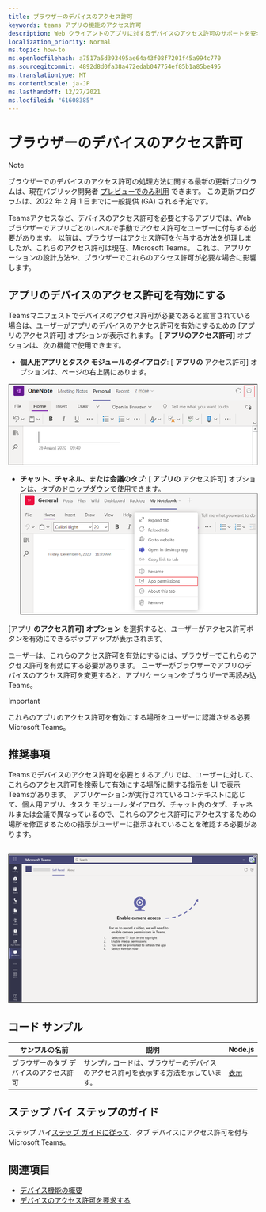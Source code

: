 ```yaml
---
title: ブラウザーのデバイスのアクセス許可
keywords: teams アプリの機能のアクセス許可
description: Web クライアントのアプリに対するデバイスのアクセス許可のサポートを安全に取り戻す
localization_priority: Normal
ms.topic: how-to
ms.openlocfilehash: a7517a5d393495ae64a43f08f7201f45a994c770
ms.sourcegitcommit: 4892d8d0fa38a472edab047754ef85b1a85be495
ms.translationtype: MT
ms.contentlocale: ja-JP
ms.lasthandoff: 12/27/2021
ms.locfileid: "61608385"
---
```

# <a name="device-permissions-for-the-browser"></a>ブラウザーのデバイスのアクセス許可

> [!NOTE]
> ブラウザーでのデバイスのアクセス許可の処理方法に関する最新の更新プログラムは、現在パブリック開発者 [プレビューでのみ利用](../../resources/dev-preview/developer-preview-intro.md) できます。 この更新プログラムは、2022 年 2 月 1 日までに一般提供 (GA) される予定です。


Teamsアクセスなど、デバイスのアクセス許可を必要とするアプリでは、Web ブラウザーでアプリごとのレベルで手動でアクセス許可をユーザーに付与する必要があります。 以前は、ブラウザーはアクセス許可を付与する方法を処理しましたが、これらのアクセス許可は現在、Microsoft Teams。 これは、アプリケーションの設計方法や、ブラウザーでこれらのアクセス許可が必要な場合に影響します。

## <a name="enable-apps-device-permissions"></a>アプリのデバイスのアクセス許可を有効にする
Teamsマニフェストでデバイスのアクセス許可が必要であると宣言されている[](native-device-permissions.md#specify-permissions)場合は、ユーザーがアプリのデバイスのアクセス許可を有効にするための [アプリのアクセス許可] オプションが表示されます。 [ **アプリのアクセス許可]** オプションは、次の機能で使用できます。 

* **個人用アプリとタスク モジュールのダイアログ**: [ **アプリの** アクセス許可] オプションは、ページの右上隅にあります。
<img src="../../assets/images/tabs/apppermissions.png" alt="App permissions button" width="800"/>

* **チャット、チャネル、または会議のタブ**: [ **アプリの** アクセス許可] オプションは、タブのドロップダウンで使用できます。 ![[アプリのアクセス許可] ドロップダウン](../../assets/images/tabs/drop-downapppermissions.png)

[アプリ **のアクセス許可] オプション** を選択すると、ユーザーがアクセス許可ボタンを有効にできるポップアップが表示されます。

ユーザーは、これらのアクセス許可を有効にするには、ブラウザーでこれらのアクセス許可を有効にする必要があります。 ユーザーがブラウザーでアプリのデバイスのアクセス許可を変更すると、アプリケーションをブラウザーで再読み込Teams。

> [!IMPORTANT]
> これらのアプリのアクセス許可を有効にする場所をユーザーに認識させる必要Microsoft Teams。

## <a name="recommendation"></a>推奨事項
Teamsでデバイスのアクセス許可を必要とするアプリでは、ユーザーに対して、これらのアクセス許可を検索して有効にする場所に関する指示を UI で表示Teamsがあります。 アプリケーションが実行されているコンテキストに応じて、個人用アプリ、タスク モジュール ダイアログ、チャット内のタブ、チャネルまたは会議で異なっているので、これらのアクセス許可にアクセスするための場所を修正するための指示がユーザーに指示されていることを確認する必要があります。

</br>
<img src="../../assets/images/tabs/enable-access.png" alt="Enable camera access" width="800"/>

## <a name="code-sample"></a>コード サンプル

|サンプルの名前 | 説明 | Node.js |
|----------------|-----------------|--------------|
| ブラウザーのタブ デバイスのアクセス許可 | サンプル コードは、ブラウザーのデバイスのアクセス許可を表示する方法を示しています。 | [表示](https://github.com/OfficeDev/Microsoft-Teams-Samples/tree/main/samples/tab-device-permissions/nodejs) |

## <a name="step-by-step-guide"></a>ステップ バイ ステップのガイド

ステップ バイ[ステップ ガイドに従って](../../sbs-tab-device-permissions.yml)、タブ デバイスにアクセス許可を付与Microsoft Teams。

## <a name="see-also"></a>関連項目

* [デバイス機能の概要](device-capabilities-overview.md)
* [デバイスのアクセス許可を要求する](native-device-permissions.md)
